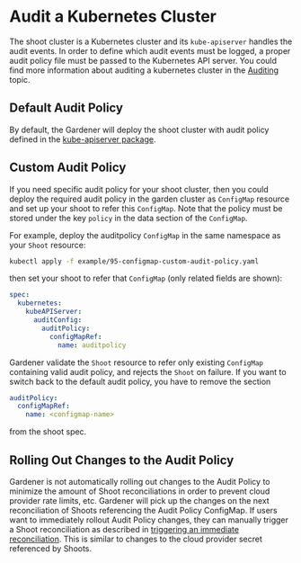 # Audit a Kubernetes Cluster

The shoot cluster is a Kubernetes cluster and its `kube-apiserver` handles the audit events. In order to define which audit events must be logged, a proper audit policy file must be passed to the Kubernetes API server. You could find more information about auditing a kubernetes cluster in the [Auditing](https://kubernetes.io/docs/tasks/debug-application-cluster/audit/) topic.

## Default Audit Policy

By default, the Gardener will deploy the shoot cluster with audit policy defined in the [kube-apiserver package](../../pkg/component/kubeapiserver/secrets.go).

## Custom Audit Policy

If you need specific audit policy for your shoot cluster, then you could deploy the required audit policy in the garden cluster as `ConfigMap` resource and set up your shoot to refer this `ConfigMap`. Note that the policy must be stored under the key `policy` in the data section of the `ConfigMap`.

For example, deploy the auditpolicy `ConfigMap` in the same namespace as your `Shoot` resource:

```bash
kubectl apply -f example/95-configmap-custom-audit-policy.yaml
```

then set your shoot to refer that `ConfigMap` (only related fields are shown):

```yaml
spec:
  kubernetes:
    kubeAPIServer:
      auditConfig:
        auditPolicy:
          configMapRef:
            name: auditpolicy
```

Gardener validate the `Shoot` resource to refer only existing `ConfigMap` containing valid audit policy, and rejects the `Shoot` on failure.
If you want to switch back to the default audit policy, you have to remove the section

```yaml
auditPolicy:
  configMapRef:
    name: <configmap-name>
```

from the shoot spec.

## Rolling Out Changes to the Audit Policy

Gardener is not automatically rolling out changes to the Audit Policy to minimize the amount of Shoot reconciliations in order to prevent cloud provider rate limits, etc.
Gardener will pick up the changes on the next reconciliation of Shoots referencing the Audit Policy ConfigMap.
If users want to immediately rollout Audit Policy changes, they can manually trigger a Shoot reconciliation as described in [triggering an immediate reconciliation](shoot_operations.md#immediate-reconciliation).
This is similar to changes to the cloud provider secret referenced by Shoots.
